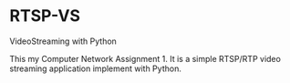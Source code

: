 # RTSP-VS
VideoStreaming with Python

This my Computer Network Assignment 1. It is a simple RTSP/RTP video streaming application implement with Python.

